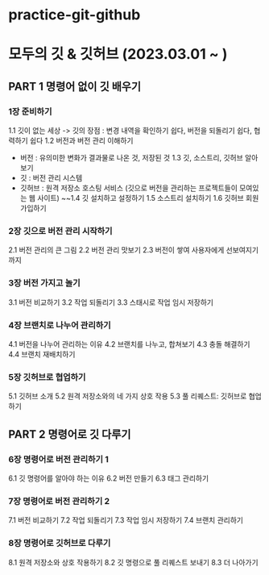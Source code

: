 # practice-git-github
# 모두의 깃 & 깃허브 (2023.03.01 ~ )

## PART 1 명령어 없이 깃 배우기
### 1장 준비하기
1.1 깃이 없는 세상
  -> 깃의 장점 : 변경 내역을 확인하기 쉽다, 버전을 되돌리기 쉽다, 협력하기 쉽다
1.2 버전과 버전 관리 이해하기
- 버전 : 유의미한 변화가 결과물로 나온 것, 저장된 것
1.3 깃, 소스트리, 깃허브 알아보기
- 깃 : 버전 관리 시스템
- 깃허브 : 원격 저장소 호스팅 서비스 (깃으로 버전을 관리하는 프로젝트들이 모여있는 웹 사이트)
~~1.4 깃 설치하고 설정하기
1.5 소스트리 설치하기
1.6 깃허브 회원 가입하기

### 2장 깃으로 버전 관리 시작하기
2.1 버전 관리의 큰 그림
2.2 버전 관리 맛보기
2.3 버전이 쌓여 사용자에게 선보여지기까지

### 3장 버전 가지고 놀기
3.1 버전 비교하기
3.2 작업 되돌리기
3.3 스태시로 작업 임시 저장하기

### 4장 브랜치로 나누어 관리하기
4.1 버전을 나누어 관리하는 이유
4.2 브랜치를 나누고, 합쳐보기
4.3 충돌 해결하기
4.4 브랜치 재배치하기

### 5장 깃허브로 협업하기
5.1 깃허브 소개
5.2 원격 저장소와의 네 가지 상호 작용
5.3 풀 리퀘스트: 깃허브로 협업하기

## PART 2 명령어로 깃 다루기
### 6장 명령어로 버전 관리하기 1
6.1 깃 명령어를 알아야 하는 이유
6.2 버전 만들기
6.3 태그 관리하기

### 7장 명령어로 버전 관리하기 2
7.1 버전 비교하기
7.2 작업 되돌리기
7.3 작업 임시 저장하기
7.4 브랜치 관리하기

### 8장 명령어로 깃허브로 다루기
8.1 원격 저장소와 상호 작용하기
8.2 깃 명령으로 풀 리퀘스트 보내기
8.3 더 나아가기
